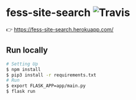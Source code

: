 # fess-site-search ![Travis](https://travis-ci.org/codelibs/fess-site-search.svg?branch=release)

:point_right: https://fess-site-search.herokuapp.com/

## Run locally
```bash
# Setting Up
$ npm install
$ pip3 install -r requirements.txt
# Run
$ export FLASK_APP=app/main.py
$ flask run
```
